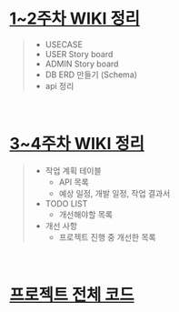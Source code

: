 # [1~2주차 WIKI 정리](https://github.com/jungeunlee95/shoppingmall-project-docs/wiki)

> - USECASE
> - USER Story board
> - ADMIN Story board
> - DB ERD 만들기 (Schema)
> - api 정리

<br>

# [3~4주차 WIKI 정리](https://github.com/jungeunlee95/shopping-mall/wiki)

> - 작업 계획 테이블
>   - API 목록
>   - 예상 일정, 개발 일정, 작업 결과서
> - TODO LIST
>   - 개선해야할 목록
> - 개선 사항
>   - 프로젝트 진행 중 개선한 목록

<br>

# [프로젝트 전체 코드](https://github.com/jungeunlee95/shopping-mall)